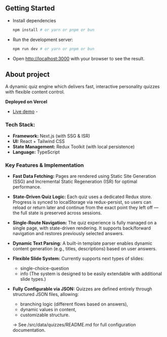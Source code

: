 ## Getting Started
- Install dependencies
    ```bash
    npm install # or yarn or pnpm or bun
    ````
- Run the development server:
    ```bash
    npm run dev # or yarn or pnpm or bun
    ```
- Open [http://localhost:3000](http://localhost:3000) with your browser to see the result.


## About project
A dynamic quiz engine which delivers fast, interactive personality quizzes with flexible content control.

**Deployed on Vercel**
- [Live demo](https://quiz-engine.vercel.app/) -

### Tech Stack:
- **Framework:** Next.js (with SSG & ISR)
- **UI:** React + Tailwind CSS
- **State Management:** Redux Toolkit (with local persistence)
- **Language:** TypeScript

### Key Features & Implementation
- **Fast Data Fetching:** Pages are rendered using Static Site Generation (SSG) and Incremental Static Regeneration (ISR) for optimal performance.
- **State-Driven Quiz Logic:** Each quiz uses a dedicated Redux store. Progress is synced to localStorage via redux-persist, so users can reload or return later and continue from the exact point they left off — the full state is preserved across sessions.
- **Single-Route Navigation:** The quiz experience is fully managed on a single page, with state-driven rendering. It supports back/forward navigation and restores previously selected answers.
- **Dynamic Text Parsing:** A built-in template parser enables dynamic content generation (e.g., titles, descriptions) based on user answers.
- **Flexible Slide System:** Currently supports next types of slides:
  - single-choice-question
  - info
  (The system is designed to be easily extendable with additional slide types.)
- **Fully Configurable via JSON:** Quizzes are defined entirely through structured JSON files, allowing:
  - branching logic (different flows based on answers),
  - dynamic values in content,
  - customizable structure.
  
  → See /src/data/quizzes/README.md for full configuration documentation.
